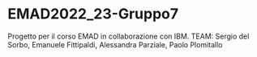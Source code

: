# EMAD2022_23-Gruppo7
Progetto per il corso EMAD in collaborazione con IBM. TEAM: Sergio del Sorbo, Emanuele Fittipaldi, Alessandra Parziale, Paolo Plomitallo
